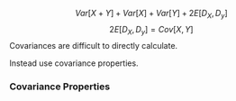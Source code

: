 
$$
Var[X+Y] + Var[X] + Var[Y] + 2E[D_X,D_y]
$$
$$
2E[D_X,D_y] = Cov[X,Y]
$$
Covariances are difficult to directly calculate.

Instead use covariance properties.

### Covariance Properties


